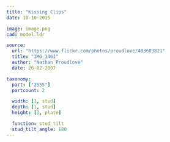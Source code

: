 ```yaml
---
title: "Kissing Clips"
date: 10-10-2015

image: image.png
cad: model.ldr

source:
  url: "https://www.flickr.com/photos/proudlove/403603821"
  title: "IMG_1461"
  author: "Nathan Proudlove"
  date: 26-02-2007

taxonomy:
  part: ["2555"]
  partcount: 2

  width: [1, stud]
  depth: [1, stud]
  height: [3, plate]

  function: stud_tilt
  stud_tilt_angle: 180
---
```

